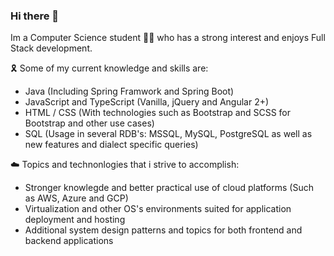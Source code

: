 ### Hi there 👋

Im a Computer Science student :student: who has a strong interest and enjoys Full Stack development.

:reminder_ribbon:	Some of my current knowledge and skills are:

- Java (Including Spring Framwork and Spring Boot)
- JavaScript and TypeScript (Vanilla, jQuery and Angular 2+)
- HTML / CSS (With technologies such as Bootstrap and SCSS for Bootstrap and other use cases)
- SQL (Usage in several RDB's: MSSQL, MySQL, PostgreSQL as well as new features and dialect specific queries)

:cloud: Topics and technonlogies that i strive to accomplish:

- Stronger knowlegde and better practical use of cloud platforms (Such as AWS, Azure and GCP)
- Virtualization and other OS's environments suited for application deployment and hosting
- Additional system design patterns and topics for both frontend and backend applications
